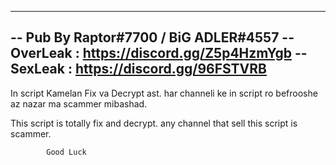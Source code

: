 ------------------------------------------------------------------
-- Pub By Raptor#7700 / BiG ADLER#4557
-- OverLeak : https://discord.gg/Z5p4HzmYgb
-- SexLeak :  https://discord.gg/96FSTVRB
------------------------------------------------------------------
In script Kamelan Fix va Decrypt ast. har channeli ke in script ro befrooshe az nazar ma scammer mibashad.

This script is totally fix and decrypt. any channel that sell this script is scammer.


              
            Good Luck

